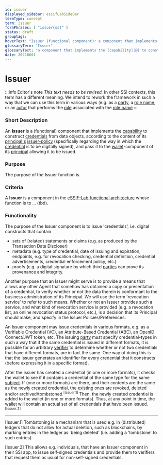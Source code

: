 ```yaml
---
id: issuer
displayed_sidebar: essifLabSideBar
termType: concept
term: issuer
formPhrases: [ "issuer{ss}" ]
status: draft
grouptags:
hoverText: "Issuer (functional component): a component that implements the Capability to construct Credentials from data objects, according to the content of its Principal's Issuer-Policy (specifically regarding the way in which the Credential is to be digitally signed), and pass it to the Wallet-component of its Principal allowing it to be issued."
glossaryTerm: "Issuer"
glossaryText: "a component that implements the [capability](@) to construct [credential](@) from data objects, according to the content of its [principal](@)'s [issuer](@)-Policy (specifically regarding the way in which the [credential](@) is to be digitally signed), and pass it to the [wallet](@)-component of its [principal](@) allowing it to be issued."
date: 20210601
---
```


# Issuer

:::info Editor's note
*This text needs to be revised.*
In other SSI contexts, this term has a different meaning. We intend to rework the framework in such a way that we can use this term in various ways (e.g. as a [party](@), a [role name](@), or an [actor](@) that performs the [role](@) associated with the [role name](@)
:::

### Short Description

An **issuer** is a (functional) component that implements the [capability](@) to construct [credentials](@) from data objects, according to the content of its [principal's](@) [issuer-policy](@) (specifically regarding the way in which the [credential](@) is to be digitally signed), and pass it to the [wallet](@)-component of its [principal](@) allowing it to be issued.

### Purpose

The purpose of the Issuer function is.

### Criteria

A **Issuer** is a component in the [eSSIF-Lab functional architecture](../essifLab-fw-conceptual-architecture-framework) whose function is to ... (tbd).

### Functionality

The purpose of the Issuer component is to issue 'credentials', i.e. digital constructs that contain

-   sets of (related) statements or claims (e.g. as produced by the Transaction Data Discloser)
-   metadata (e.g. type of credential, date of issuing and expiration, endpoints, e.g. for revocation checking, credential definition, credential advertisements, credential enforcement policy, etc.)
-   proofs (e.g. a digital signature by which third [parties](@) can prove its provenance and integrity.

Another purpose that an Issuer might serve is to provide a means that allows any other Agent that somehow has obtained a copy or presentation of a credential, to verify whether or not the data therein is conformant to the business administration of its Principal. We will use the term 'revocation service' to refer to such means. Whether or not an Issuer provides such a service, and what kind of revocation service is provided (e.g. a revocation list, an online revocation status protocol, etc.), is a decision that its Principal should make, and specify in the Issuer Policies/Preferences.

An Issuer component may issue credentials in various formats, e.g. as a Verifiable Credential (VC), an Attribute-Based Credential (ABC), an OpenID Connect/JWT token, etc. The issuing [party](@) must specify credential-types in such a way that if the same credential is issued in different formats, it is possible for an arbitrary [verifier](@) to determine whether or not two credentials that have different formats, are in fact the same. One way of doing this is that the Issuer generates an identifier for every credential that it constructs (before expressing it in a specific format).

After the issuer has created a credential (in one or more formats), it checks the wallet to see if it contains a credential of the same type for the same [subject](@). If (one or more formats) are there, and their contents are the same as the newly created credential, the existing ones are revoked, deleted and/or archived/tombstoned.<sup>[Issuer.1]</sup> Then, the newly created credential is added to the wallet (in one or more formats). Thus, at any point in time, the wallet will contain an actual set of all credentials that have been issued.<sup>[Issuer.2]</sup>

-----

[Issuer.1] Tombstoning is a mechanism that is used e.g. in (distributed) ledgers that do not allow for actual deletion, such as blockchains, by marking entries in the ledger as 'being deleted' (i.e. adding a 'tombstone' to such entries).

[Issuer.2] This allows e.g. individuals, that have an Issuer component in their SSI app, to issue self-signed credentials and provide them to verifiers that request them as usual for non-self-signed credentials.
